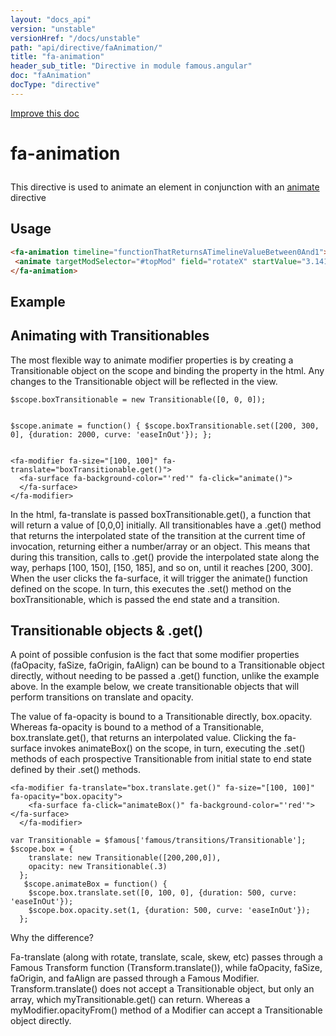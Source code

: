 ```yaml
---
layout: "docs_api"
version: "unstable"
versionHref: "/docs/unstable"
path: "api/directive/faAnimation/"
title: "fa-animation"
header_sub_title: "Directive in module famous.angular"
doc: "faAnimation"
docType: "directive"
---
```


<div class="improve-docs">
  <a href='https://github.com/Famous/famous-angular/edit/master/src/scripts/directives/fa-animation.js#L1'>
    Improve this doc
  </a>
</div>




<h1 class="api-title">

  fa-animation



</h1>





This directive is used to animate an element in conjunction with an <a href="api/directive/animate">animate</a> directive








  
<h2 id="usage">Usage</h2>
  
```html
<fa-animation timeline="functionThatReturnsATimelineValueBetween0And1">
 <animate targetModSelector="#topMod" field="rotateX" startValue="3.1415" endValue="0" curve="inQuad" timelineLowerBound="0" timelineUpperBound=".25" />
</fa-animation>
```
  
  

  



<h2 id="example">Example</h2><h2 id="animating-with-transitionables">Animating with Transitionables</h2>
<p>The most flexible way to animate modifier properties is by creating a Transitionable object on the scope and binding the property in the html.
Any changes to the Transitionable object will be reflected in the view.</p>
<pre><code class="lang-javascript">$scope.boxTransitionable = new Transitionable([0, 0, 0]);

$scope.animate = function() {
  $scope.boxTransitionable.set([200, 300, 0], {duration: 2000, curve: &#39;easeInOut&#39;});
};</code></pre>
<pre><code class="lang-html">&lt;fa-modifier fa-size=&quot;[100, 100]&quot; fa-translate=&quot;boxTransitionable.get()&quot;&gt;
  &lt;fa-surface fa-background-color=&quot;&#39;red&#39;&quot; fa-click=&quot;animate()&quot;&gt;
  &lt;/fa-surface&gt;
&lt;/fa-modifier&gt;</code></pre>
<p>In the html, fa-translate is passed boxTransitionable.get(), a function that will return a value of [0,0,0] initially.
All transitionables have a .get() method that returns the interpolated state of the transition at the current time of invocation, returning either a number/array or an object.
This means that during this transition, calls to .get() provide the interpolated state along the way, perhaps [100, 150], [150, 185], and so on, until it reaches [200, 300].
When the user clicks the fa-surface, it will trigger the animate() function defined on the scope.  In turn, this executes the .set() method on the boxTransitionable,
which is passed the end state and a transition.</p>
<h2 id="transitionable-objects-get-">Transitionable objects &amp; .get()</h2>
<p>A point of possible confusion is the fact that some modifier properties (faOpacity, faSize, faOrigin, faAlign) can be bound to a Transitionable object directly, without needing to be passed a .get() function, unlike the example above.
  In the example below, we create transitionable objects that will perform transitions on translate and opacity. </p>
<p>  The value of fa-opacity is bound to a Transitionable directly, box.opacity.
  Whereas fa-opacity is bound to a method of a Transitionable, box.translate.get(), that returns an interpolated value.
  Clicking the fa-surface invokes animateBox() on the scope, in turn, executing the .set() methods of each prospective Transitionable from initial state to end state defined by their .set() methods.</p>
<pre><code class="lang-html">&lt;fa-modifier fa-translate=&quot;box.translate.get()&quot; fa-size=&quot;[100, 100]&quot; fa-opacity=&quot;box.opacity&quot;&gt;
    &lt;fa-surface fa-click=&quot;animateBox()&quot; fa-background-color=&quot;&#39;red&#39;&quot;&gt;&lt;/fa-surface&gt;
  &lt;/fa-modifier&gt;</code></pre>
<pre><code class="lang-javascript">var Transitionable = $famous[&#39;famous/transitions/Transitionable&#39;];
$scope.box = {
    translate: new Transitionable([200,200,0]),
    opacity: new Transitionable(.3)
  };
   $scope.animateBox = function() {
    $scope.box.translate.set([0, 100, 0], {duration: 500, curve: &#39;easeInOut&#39;});
    $scope.box.opacity.set(1, {duration: 500, curve: &#39;easeInOut&#39;});
  };</code></pre>
<p>Why the difference?  </p>
<p>Fa-translate (along with rotate, translate, scale, skew, etc) passes through a Famous Transform function (Transform.translate()), while faOpacity, faSize, faOrigin, and faAlign are passed through a Famous Modifier.
Transform.translate() does not accept a Transitionable object, but only an array, which myTransitionable.get() can return.
Whereas a myModifier.opacityFrom() method of a Modifier can accept a Transitionable object directly.</p>



